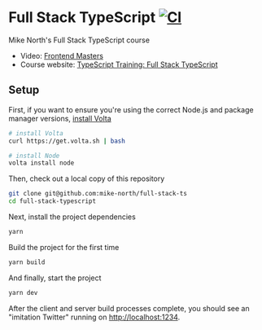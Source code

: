 # Full Stack TypeScript [![CI](https://github.com/mike-north/full-stack-ts/actions/workflows/ci.yml/badge.svg)](https://github.com/mike-north/full-stack-ts/actions/workflows/ci.yml)

Mike North's Full Stack TypeScript course

- Video: [Frontend Masters](https://frontendmasters.com/workshops/fullstack-typescript/)
- Course website: [TypeScript Training: Full Stack TypeScript](https://www.typescript-training.com/course/full-stack-typescript)

## Setup

First, if you want to ensure you're using the correct Node.js and package manager versions, [install Volta](http://volta.sh)

```sh
# install Volta
curl https://get.volta.sh | bash

# install Node
volta install node
```

Then, check out a local copy of this repository

```sh
git clone git@github.com:mike-north/full-stack-ts
cd full-stack-typescript
```

Next, install the project dependencies

```sh
yarn
```

Build the project for the first time

```sh
yarn build
```

And finally, start the project

```sh
yarn dev
```

After the client and server build processes complete, you should see an "imitation Twitter" running on [http://localhost:1234](http://localhost:1234).
